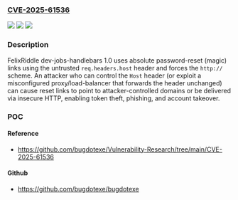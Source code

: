 ### [CVE-2025-61536](https://cve.mitre.org/cgi-bin/cvename.cgi?name=CVE-2025-61536)
![](https://img.shields.io/static/v1?label=Product&message=n%2Fa&color=blue)
![](https://img.shields.io/static/v1?label=Version&message=n%2Fa%20&color=brightgreen)
![](https://img.shields.io/static/v1?label=Vulnerability&message=n%2Fa&color=brightgreen)

### Description

FelixRiddle dev-jobs-handlebars 1.0 uses absolute password-reset (magic) links using the untrusted `req.headers.host` header and forces the `http://` scheme. An attacker who can control the `Host` header (or exploit a misconfigured proxy/load-balancer that forwards the header unchanged) can cause reset links to point to attacker-controlled domains or be delivered via insecure HTTP, enabling token theft, phishing, and account takeover.

### POC

#### Reference
- https://github.com/bugdotexe/Vulnerability-Research/tree/main/CVE-2025-61536

#### Github
- https://github.com/bugdotexe/bugdotexe

